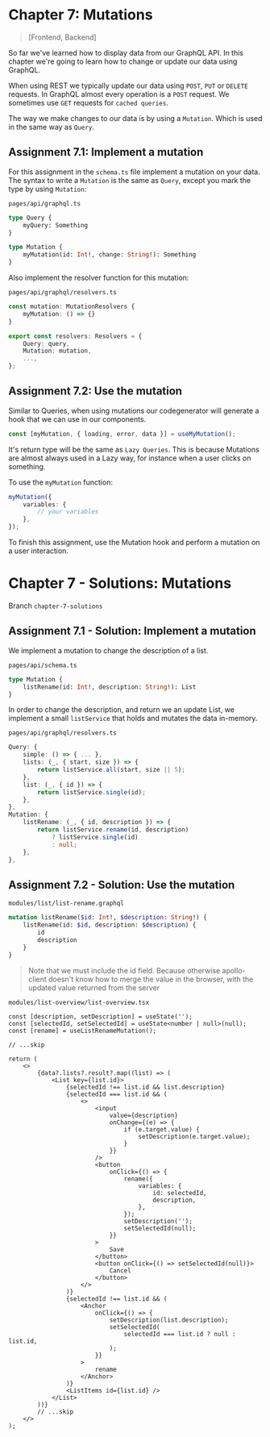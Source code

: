 # Chapter 7: Mutations

> [Frontend, Backend]

So far we've learned how to display data from our GraphQL API. In this chapter we're going to learn how to change or update our data using GraphQL.

When using REST we typically update our data using `POST`, `PUT` or `DELETE` requests. In GraphQL almost every operation is a `POST` request. We sometimes use `GET` requests for `cached queries`.

The way we make changes to our data is by using a `Mutation`. Which is used in the same way as `Query`.

## Assignment 7.1: Implement a mutation

For this assignment in the `schema.ts` file implement a mutation on your data. The syntax to write a `Mutation` is the same as `Query`, except you mark the type by using `Mutation`:

`pages/api/graphql.ts`

```graphql
type Query {
    myQuery: Something
}

type Mutation {
    myMutation(id: Int!, change: String!): Something
}
```

Also implement the resolver function for this mutation:

`pages/api/graphql/resolvers.ts`

```ts
const mutation: MutationResolvers {
    myMutation: () => {}
}

export const resolvers: Resolvers = {
    Query: query,
    Mutation: mutation,
    ...,
};

```

## Assignment 7.2: Use the mutation

Similar to Queries, when using mutations our codegenerator will generate a hook that we can use in our components.

```ts
const [myMutation, { loading, error, data }] = useMyMutation();
```

It's return type will be the same as `Lazy Queries`. This is because Mutations are almost always used in a Lazy way, for instance when a user clicks on something.

To use the `myMutation` function:

```ts
myMutation({
    variables: {
        // your variables
    },
});
```

To finish this assignment, use the Mutation hook and perform a mutation on a user interaction.

# Chapter 7 - Solutions: Mutations

Branch `chapter-7-solutions`

## Assignment 7.1 - Solution: Implement a mutation

We implement a mutation to change the description of a list.

`pages/api/schema.ts`

```graphql
type Mutation {
    listRename(id: Int!, description: String!): List
}
```

In order to change the description, and return we an update List, we implement a small `listService` that holds and mutates the data in-memory.

`pages/api/graphql/resolvers.ts`

```ts
Query: {
    simple: () => { ... },
    lists: (_, { start, size }) => {
        return listService.all(start, size || 5);
    },
    list: (_, { id }) => {
        return listService.single(id);
    },
},
Mutation: {
    listRename: (_, { id, description }) => {
        return listService.rename(id, description)
            ? listService.single(id)
            : null;
    },
},
```

## Assignment 7.2 - Solution: Use the mutation

`modules/list/list-rename.graphql`

```graphql
mutation listRename($id: Int!, $description: String!) {
    listRename(id: $id, description: $description) {
        id
        description
    }
}
```

> Note that we must include the id field. Because otherwise apollo-client doesn't know how to merge the value in the browser, with the updated value returned from the server

`modules/list-overview/list-overview.tsx`

```tsx
const [description, setDescription] = useState('');
const [selectedId, setSelectedId] = useState<number | null>(null);
const [rename] = useListRenameMutation();

// ...skip

return (
    <>
        {data?.lists?.result?.map((list) => (
            <List key={list.id}>
                {selectedId !== list.id && list.description}
                {selectedId === list.id && (
                    <>
                        <input
                            value={description}
                            onChange={(e) => {
                                if (e.target.value) {
                                    setDescription(e.target.value);
                                }
                            }}
                        />
                        <button
                            onClick={() => {
                                rename({
                                    variables: {
                                        id: selectedId,
                                        description,
                                    },
                                });
                                setDescription('');
                                setSelectedId(null);
                            }}
                        >
                            Save
                        </button>
                        <button onClick={() => setSelectedId(null)}>
                            Cancel
                        </button>
                    </>
                )}
                {selectedId !== list.id && (
                    <Anchor
                        onClick={() => {
                            setDescription(list.description);
                            setSelectedId(
                                selectedId === list.id ? null : list.id,
                            );
                        }}
                    >
                        rename
                    </Anchor>
                )}
                <ListItems id={list.id} />
            </List>
        ))}
        // ...skip
    </>
);
```
